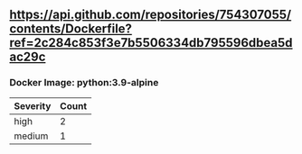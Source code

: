 ## https://api.github.com/repositories/754307055/contents/Dockerfile?ref=2c284c853f3e7b5506334db795596dbea5dac29c

### Docker Image: python:3.9-alpine
| Severity | Count |
|----------|-------|
| high | 2 |
| medium | 1 |